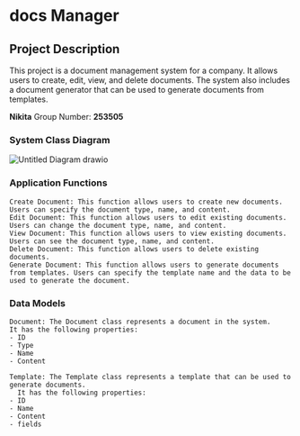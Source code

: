 # docs Manager

## Project Description

This project is a document management system for a company. It allows users to create, edit, view, and delete documents. The system also includes a document generator that can be used to generate documents from templates.

**Nikita**
Group Number: **253505**

### System Class Diagram

![Untitled Diagram drawio](https://github.com/hacker-niki/docsManager/assets/62511860/fe5b2a38-ffc4-4147-9b47-fa53e36b02cb)


### Application Functions

    Create Document: This function allows users to create new documents. Users can specify the document type, name, and content.
    Edit Document: This function allows users to edit existing documents. Users can change the document type, name, and content.
    View Document: This function allows users to view existing documents. Users can see the document type, name, and content.
    Delete Document: This function allows users to delete existing documents.
    Generate Document: This function allows users to generate documents from templates. Users can specify the template name and the data to be used to generate the document.

### Data Models

    Document: The Document class represents a document in the system. 
    It has the following properties:
    - ID
    - Type
    - Name
    - Content
  
    Template: The Template class represents a template that can be used to generate documents. 
      It has the following properties:
    - ID
    - Name
    - Content
    - fields
